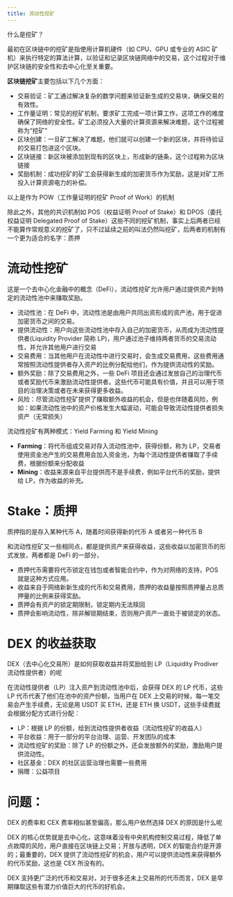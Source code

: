 ```yaml
---
title: 流动性挖矿
---
```


什么是挖矿？

最初在区块链中的挖矿是指使用计算机硬件（如 CPU、GPU 或专业的 ASIC 矿机）来执行特定的算法计算，以验证和记录区块链网络中的交易，这个过程对于维护区块链的安全性和去中心化至关重要。

**区块链挖矿**主要包括以下几个方面：

- 交易验证：矿工通过解决复杂的数学问题来验证新生成的交易块，确保交易的有效性。
- 工作量证明：常见的挖矿机制，要求矿工完成一项计算工作，这项工作的难度确保了网络的安全性。矿工必须投入大量的计算资源来解决难题，这个过程被称为“挖矿”
- 区块创建：一旦矿工解决了难题，他们就可以创建一个新的区块，并将待验证的交易打包进这个区块。
- 区块链接：新区块被添加到现有的区块上，形成新的链条，这个过程称为区块链接
- 奖励机制：成功挖矿的矿工会获得新生成的加密货币作为奖励，这是对矿工所投入计算资源电力的补偿。

以上是作为 POW（工作量证明的挖矿 Proof of Work）的机制

除此之外，其他的共识机制如 POS（权益证明 Proof of Stake）和 DPOS（委托权益证明 Delegated Proof of Stake）这些不同的挖矿机制，事实上后两者已经不能算作常规意义的挖矿了，只不过延续之前的叫法仍然叫挖矿，后两者的机制有一个更为适合的名字：质押

# 流动性挖矿

这是一个去中心化金融中的概念（DeFi），流动性挖矿允许用户通过提供资产到特定的流动性池中来赚取奖励。

- 流动性池：在 DeFi 中，流动性池是由用户共同出资形成的资产池，用于促进加密货币之间的交易。
- 提供流动性：用户向这些流动性池中存入自己的加密货币，从而成为流动性提供者(Liquidity Provider 简称 LP)，用户通过池子维持两者货币的交易流动性，并允许其他用户进行交易
- 交易费用：当其他用户在流动性中进行交易时，会生成交易费用，这些费用通常按照流动性提供者存入资产的比例分配给他们，作为提供流动性的奖励。
- 额外奖励：除了交易费用之外，一些 DeFi 项目还会通过发放自己的治理代币或者奖励代币来激励流动性提供者。这些代币可能具有价值，并且可以用于项目的治理决策或者在未来获得更多收益。
- 风险：尽管流动性挖矿提供了赚取额外收益的机会，但是也伴随着风险，例如：如果流动性池中的资产价格发生大幅波动，可能会导致流动性提供者损失资产（无常损失）

流动性挖矿有两种模式：Yield Farming 和 Yield Mining

- **Farming**：将代币组成交易对存入流动性池中，获得份额，称为 LP，交易者使用资金池产生的交易费用会加入资金池，为每个流动性提供者赚取了手续费，根据份额来分配收益
- **Mining**：收益来源来自平台提供而不是手续费，例如平台代币的奖励，提供给 LP，作为收益的补充。

# Stake：质押

质押指的是存入某种代币 A，随着时间获得新的代币 A 或者另一种代币 B

和流动性挖矿又一些相同点，都是提供资产来获得收益，这些收益以加密货币的形式发放，两者都是 DeFi 的一部分，

- 质押代币需要将代币锁定在钱包或者智能合约中，作为对网络的支持，POS 就是这种方式应用。
- 收益来自于网络新新生成的代币和交易费用，质押的收益量按照质押量占总质押量的比例来获得奖励。
- 质押会有资产的锁定期限制，锁定期内无法赎回
- 质押会影响流动性，除非解锁期结束，否则用户资产一直处于被锁定的状态。

# DEX 的收益获取

DEX（去中心化交易所）是如何获取收益并将奖励给到 LP（Liquidity Prodiver 流动性提供者）的呢

在流动性提供者（LP）注入资产到流动性池中后，会获得 DEX 的 LP 代币，这些 LP 代币代表了他们在池中的资产份额，当用户在 DEX 上交易的时候，每一笔交易会产生手续费，无论是用 USDT 买 ETH，还是 ETH 换 USDT，这些手续费就会根据分配方式进行分配：

- LP：根据 LP 的份额，给到流动性提供者收益（流动性挖矿的收益人）
- 平台收益：用于一部分的平台治理、运营、开发团队的成本
- 流动性挖矿的奖励：除了 LP 的份额之外，还会发放额外的奖励，激励用户提供流动性。
- 社区基金：DEX 的社区运营治理也需要一些费用
- 捐赠：公益项目

# 问题：

DEX 的费率和 CEX 费率相似甚至偏高，那么用户依然选择 DEX 的原因是什么呢

DEX 的核心优势就是去中心化，这意味着没有中央机构控制交易过程，降低了单点故障的风险，用户直接在区块链上交易；开放与透明，DEX 的智能合约是开源的；最重要的，DEX 提供了流动性挖矿的机会，用户可以提供流动性来获得额外的代币奖励，这也是 CEX 所没有的。

DEX 支持更广泛的代币和交易对，对于很多还未上交易所的代币而言，DEX 是早期赚取这些有潜力价值巨大的代币的好机会。
